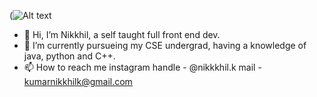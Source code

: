  (![Alt text](http://full/path/to/img.jpg "Cover image")
- 👋 Hi, I’m Nikkhil, a self taught full front end dev.
- 🌱 I’m currently pursueing my CSE undergrad, having a knowledge of java, python and C++.
- 📫 How to reach me 
      instagram handle - @nikkkhil.k
      mail - kumarnikkhilk@gmail.com


